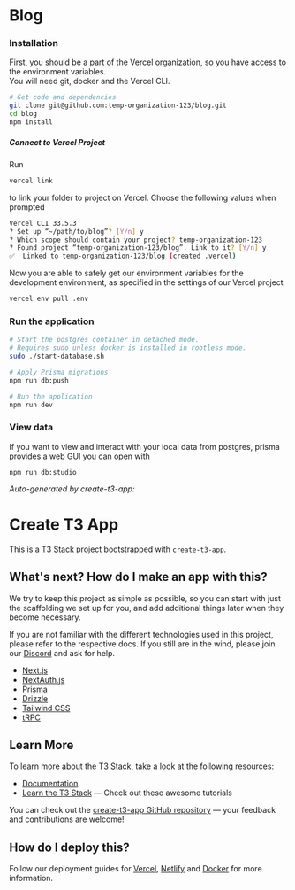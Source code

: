 # Blog

### Installation
First, you should be a part of the Vercel organization, so you
have access to the environment variables. \
You will need git, docker and the Vercel CLI.

```bash
# Get code and dependencies
git clone git@github.com:temp-organization-123/blog.git
cd blog
npm install
```

##### Connect to Vercel Project
Run

```bash
vercel link
```

to link your folder to project on Vercel.
Choose the following values when prompted

```bash
Vercel CLI 33.5.3
? Set up “~/path/to/blog”? [Y/n] y
? Which scope should contain your project? temp-organization-123
? Found project “temp-organization-123/blog”. Link to it? [Y/n] y
✅  Linked to temp-organization-123/blog (created .vercel)
```

Now you are able to safely get our environment variables for
the development environment, as specified in the settings of our
Vercel project

```bash
vercel env pull .env
```

### Run the application
```bash
# Start the postgres container in detached mode.
# Requires sudo unless docker is installed in rootless mode.
sudo ./start-database.sh

# Apply Prisma migrations
npm run db:push

# Run the application
npm run dev
```

### View data
If you want to view and interact with your local data from postgres, prisma provides
a web GUI you can open with
```
npm run db:studio
```

*Auto-generated by create-t3-app:*
# Create T3 App

This is a [T3 Stack](https://create.t3.gg/) project bootstrapped with `create-t3-app`.

## What's next? How do I make an app with this?

We try to keep this project as simple as possible, so you can start with just the scaffolding we set up for you, and add additional things later when they become necessary.

If you are not familiar with the different technologies used in this project, please refer to the respective docs. If you still are in the wind, please join our [Discord](https://t3.gg/discord) and ask for help.

- [Next.js](https://nextjs.org)
- [NextAuth.js](https://next-auth.js.org)
- [Prisma](https://prisma.io)
- [Drizzle](https://orm.drizzle.team)
- [Tailwind CSS](https://tailwindcss.com)
- [tRPC](https://trpc.io)

## Learn More

To learn more about the [T3 Stack](https://create.t3.gg/), take a look at the following resources:

- [Documentation](https://create.t3.gg/)
- [Learn the T3 Stack](https://create.t3.gg/en/faq#what-learning-resources-are-currently-available) — Check out these awesome tutorials

You can check out the [create-t3-app GitHub repository](https://github.com/t3-oss/create-t3-app) — your feedback and contributions are welcome!

## How do I deploy this?

Follow our deployment guides for [Vercel](https://create.t3.gg/en/deployment/vercel), [Netlify](https://create.t3.gg/en/deployment/netlify) and [Docker](https://create.t3.gg/en/deployment/docker) for more information.
